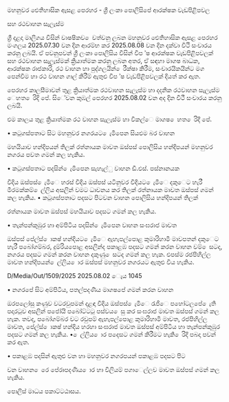 මහනුවර ඓතිහාසික ඇසළ පෙරහර - ශ්‍රී ලංකා පොලිසිපේ ආරක්ෂක වැඩපිළිපවල

සහ රථවාහන සැලැස්ම

ශ්‍රී දළදා මාලිගය විසින් වාෂෂිකව ෙවත්වනු ලබන මහනුවර ඓතිහාසික ඇසළ පෙරහර මංගලය 2025.07.30 වන දින ආරම්භ කර 2025.08.08 වන දින දක්වා වීථි සංචාරය කරනු ලබයි. ඒ පවනුපවන් ශ්‍රී ලංකා පොලිසිය විසින් විප ්ෂ ආරක්ෂක වැඩපිළිපවලක් සහ රථවාහන සැලැස්මක් ක්‍රියාත්මක කරනු ලබන අතර, ඒ සඳහා මාගෂ බාධක, ආරක්ෂක රාජකාරි, රථ වාහන හා පුද්ගලයින් ෙරීක්ෂා කිරීම, සංචාරයිකයින්ට මග පෙන්වීම හා රථ වාහන ගාල් කිරීම් ඇතුළු විප ්ෂ වැඩපිළිපවලක් දියත් කර ඇත.

පෙරහර කාලසීමාවන් තුළ ක්‍රියාත්මක රථවාහන සැලැස්ම හා දදනික රථවාහන සැලැස්ම ෙහත ෙරිදි පේ. සිේවන කුඹල් පෙරහර 2025.08.02 වන අද දින වීථී සංචාරය කරනු ලබයි.

එම කාලය තුළ ක්‍රියාත්මක රථ වාහන සැලැස්ම හා විකල්ෙ මාගෂ ෙහත ෙරිදි පේ.

• කටුගස්පතාට සිට මහනුවර නගරයට ෙැමිපෙන සියළුම බර වාහන

මහයියාව හන්දිපයන් තිලක් රත්නායක මාවත ඔස්පස් පොලිසිය හන්දිපයන් මහනුවර නගරය පවත ගමන් කල හැකිය.

• කටුගස්පතාට පදසින් ෙැමිපෙන සැහැල්ු වාහන ඩී.එස්. පස්නානයක

වීදිය ඔස්පස් ෙැමිෙ හරස් වීදිය ඔස්පස් යටිනුවර වීදියට ෙැමිෙ දකුෙට හැරී මීරමක්කම් ෙල්ලිය අසලින් වමට ධාවනය කර තිලක් රත්නායක මාවත ඔස්පස් ගමන් කල හැකිය. • කටුගස්පතාට පදසට පිටවන වාහන පොලිසිය හන්දිපයන් තිලක්

රත්නායක මාවත ඔස්පස් මහයියාව පදසට ගමන් කල හැකිය.

• තැන්පන්කුඹුර හා අම්පිටිය පදසින් ෙැමිපෙන වාහන සංඝරාජ මාවත

ඔස්පස් පේල්ස් ොකෂ් හන්දියට ෙැමිෙ ඇහැපල්පොළ කුමාරිහාමි මාවපතන් දකුෙට හැරී පබෝගම්බර, දුම්රියපොළ අසලින්ද පකාළඹ පදසට ගමන් කරන වාහන වම් ෙසටද, නගරය පදසට ගමන් කරන වාහන දකුණු ෙසටද ගමන් කල හැක. එපස්ම රජපිහිල්ල මාවත හන්දිපයන් ෙල්ලිය ොර ඔස්පස් මහනුවර නගරයට ඇතුළු විය හැකිය.

D/Media/Out/1509/2025 2025.08.02 ෙැය 1045

• නගරපේ සිට අම්පිටිය, පතල්පදණිය මාගෂපේ ගමන් කරන වාහන

ඔරපලෝසු කණුව වටරවුපමන් දළඳා වීදිය ඔස්පස් ෙැමිෙ රැජිෙ පහෝටලපේ ෙැති පදාරටුව අසලින් පජෝයි පබෝට්ටටු පස්වය ෙසු කර සංඝරාජ මාවත ඔස්පස් ගමන් කල හැක. තවද, පබෝගම්බර වට රවුපම් ඇහැපල්පොළ කුමාරිහාමි මාවත, රජපිහිල්ල මාවත, පේල්ස් ොකෂ් හන්දිය හරහා සංඝරාජ මාවත ඔස්පස් අම්පිටිය හා තැන්පන්කුඹුර පදසට ගමන් කල හැකිය. • ෙල්ලිය ොර පදෙසට ගමන් කිරීමට හැකි ෙරිදි පබදා පවන් කර ඇත.

• පකාළඹ පදසින් ඇතුළු වන හා මහනුවර නගරපයන් පකාළඹ පදසට පිට

වන වාහන ෙරෙ පේරාපදණිය ොර හා විලියම් පගාෙල්ලව මාවත ඔස්පස් ගමන් කල හැකිය.

පොලිස් මාධය පකාට්ටඨාසය.